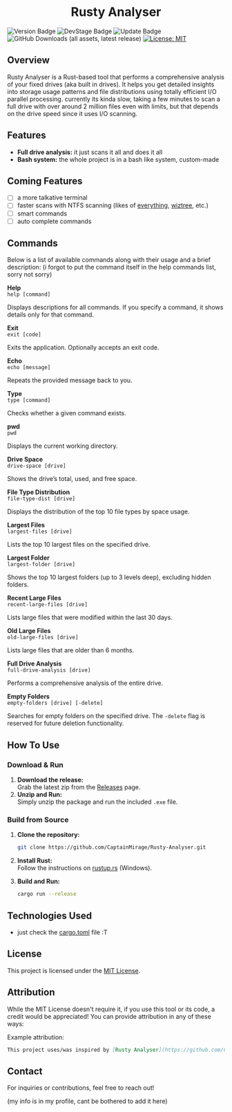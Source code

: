 <h1 align="center">Rusty Analyser</h1>
  
![Version Badge](https://img.shields.io/badge/Version-Alpha-%23e81919?style=flat&color=%23e81919)
![DevStage Badge](https://img.shields.io/badge/Development_Stage-InDev-%234be819?style=flat)
![Update Badge](https://img.shields.io/badge/Latest_Update-¯%5C__%28ツ%29__/¯-%2318a5a3?)
![GitHub Downloads (all assets, latest release)](https://img.shields.io/github/downloads-pre/CaptainMirage/Rusty-Analyser/latest/total?style=flat&label=Total%20Downloads&color=%2322c2a0)
[![License: MIT](https://img.shields.io/badge/License-MIT-blue.svg)](https://opensource.org/licenses/MIT)


## Overview

Rusty Analyser is a Rust-based tool that performs a comprehensive analysis of your fixed drives (aka built in drives).
It helps you get detailed insights into storage usage patterns and file distributions using totally efficient I/O parallel processing.
currently its kinda slow, taking a few minutes to scan a full drive with over around 2 million files even with limits,
but that depends on the drive speed since it uses I/O scanning.

## Features
- **Full drive analysis:** it just scans it all and does it all
- **Bash system:** the whole project is in a bash like system, custom-made

## Coming Features
- [ ] a more talkative terminal
- [ ] faster scans with NTFS scanning 
(likes of [everything](https://www.voidtools.com/), [wiztree](https://diskanalyzer.com/), etc.)
- [ ] smart commands
- [ ] auto complete commands

## Commands

Below is a list of available commands along with their usage and a brief description:
(i forgot to put the command itself in the help commands list, sorry not sorry)

**Help**  
`help [command]`
  
Displays descriptions for all commands. If you specify a command, it shows details only for that command.


**Exit**  
`exit [code]` 

Exits the application. Optionally accepts an exit code.


**Echo**  
`echo [message]`
  
Repeats the provided message back to you.


**Type**  
`type [command]` 

Checks whether a given command exists.


**pwd**  
`pwd`
  
Displays the current working directory.


**Drive Space**  
`drive-space [drive]`
  
Shows the drive’s total, used, and free space.


**File Type Distribution**  
`file-type-dist [drive]`
  
Displays the distribution of the top 10 file types by space usage.


**Largest Files**  
`largest-files [drive]`
  
Lists the top 10 largest files on the specified drive.


**Largest Folder**  
`largest-folder [drive]`

Shows the top 10 largest folders (up to 3 levels deep), excluding hidden folders.


**Recent Large Files**  
`recent-large-files [drive]`
 
Lists large files that were modified within the last 30 days.


**Old Large Files**  
`old-large-files [drive]`

Lists large files that are older than 6 months.


**Full Drive Analysis**  
`full-drive-analysis [drive]`

Performs a comprehensive analysis of the entire drive.


**Empty Folders**  
`empty-folders [drive] [-delete]`

Searches for empty folders on the specified drive. The `-delete` flag is reserved for future deletion functionality.

## How To Use

### Download & Run

1. **Download the release:**  
   Grab the latest zip from the [Releases](https://github.com/CaptainMirage/Rusty-Analyser/releases) page.
2. **Unzip and Run:**  
   Simply unzip the package and run the included `.exe` file.

### Build from Source

1. **Clone the repository:**

   ```bash
   git clone https://github.com/CaptainMirage/Rusty-Analyser.git
   ```
2. **Install Rust:**  
   Follow the instructions on [rustup.rs](https://rustup.rs/) (Windows).
3. **Build and Run:**

   ```bash
   cargo run --release
   ```

## Technologies Used

- just check the [cargo.toml](https://github.com/CaptainMirage/Rusty-Analyser/blob/master/Cargo.toml) file :T

## License

This project is licensed under the [MIT License](LICENSE).

## Attribution
While the MIT License doesn't require it, if you use this tool or its code, a credit would be appreciated! You can provide attribution in any of these ways:

Example attribution:
```markdown
This project uses/was inspired by [Rusty Analyser](https://github.com/CaptainMirage/Rusty-Analyser) by Captain Mirage.
```

## Contact
For inquiries or contributions, feel free to reach out!

(my info is in my profile, cant be bothered to add it here)
